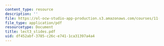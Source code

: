 ```yaml
---
content_type: resource
description: ''
file: https://ol-ocw-studio-app-production.s3.amazonaws.com/courses/11-945-springfield-studio-fall-2005/df452abf3785c26ce7411ca31397a4a4_lect3_slides.pdf
file_type: application/pdf
resourcetype: Document
title: lect3_slides.pdf
uid: df452abf-3785-c26c-e741-1ca31397a4a4
---
```


